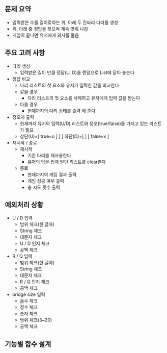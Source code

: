 ## 문제 요약

- 입력받은 수를 길이로하는 위, 아래 두 칸짜리 다리를 생성
- 위, 아래 중 정답을 찾으며 계속 맞춰 나감
- 게임이 끝나면 유저에게 의사를 물음

## 주요 고려 사항

- 다리 생성
    - 입력받은 길이 만큼 정답(U, D)을 랜덤으로 List에 담아 놓는다
- 정답 비교
    - 다리 리스트의 첫 요소와 유저가 입력한 값을 비교한다
    - 같을 경우
        - 다리 리스트의 첫 요소를 삭제하고 유저에게 입력 값을 받는다
    - 다를 경우
        - 현재까지의 다리 상태를 출력 해 준다
- 정오지 출력
    - 현재까지 유저의 입력(U/D) 리스트와 정오(true/false)를 가지고 있는 리스트가 필요
    - 상단(U)=[ true=o ] [             ]
      하단(D)=[             ] [ false=x ]
- 재시작 / 종료
    - 재시작
        - 기존 다리를 재사용한다
        - 유저의 답을 입력 받던 리스트를 clear한다
    - 종료
        - 현재까지의 게임 결과 출력
        - 게임 성공 여부 출력
        - 총 시도 횟수 출력

## 예외처리 상황

- U / D 입력
    - 범위 체크(한 글자)
    - String 체크
    - 대문자 체크
    - U / D 인지 체크
    - 공백 체크
- R / Q 입력
    - 범위 체크(한 글자)
    - String 체크
    - 대문자 체크
    - R / Q 인지 체크
    - 공백 체크
- bridge size 입력
    - 음수 체크
    - 정수 체크
    - 숫자 체크
    - 범위 체크(3~20)
    - 공백 체크

## 기능별 함수 설계